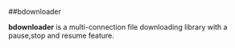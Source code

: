 ##bdownloader

**bdownloader** is a multi-connection file downloading library with a pause,stop and resume feature.
